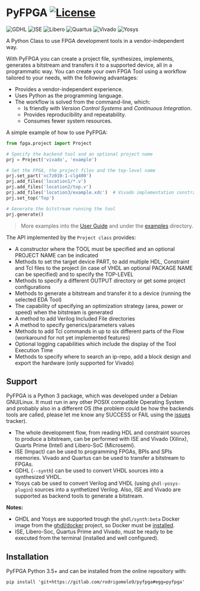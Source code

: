 # PyFPGA [![License](https://img.shields.io/badge/License-GPL--3.0-darkgreen)](LICENSE)

![GDHL](https://img.shields.io/badge/GHDL-1.0&nbsp;dev-lightblue.svg)
![ISE](https://img.shields.io/badge/ISE-14.7-blue.svg)
![Libero](https://img.shields.io/badge/Libero--Soc-12.2-blue.svg)
![Quartus](https://img.shields.io/badge/Quartus--Prime-19.1-blue.svg)
![Vivado](https://img.shields.io/badge/Vivado-2019.2-blue.svg)
![Yosys](https://img.shields.io/badge/Yosys-0.9&nbsp;dev-lightblue.svg)

A Python Class to use FPGA development tools in a vendor-independent way.

With PyFPGA you can create a project file, synthesizes, implements, generates a bitstream and
transfers it to a supported device, all in a programmatic way. You can create your own FPGA Tool
using a workflow tailored to your needs, with the following advantages:

* Provides a vendor-independent experience.
* Uses Python as the programming language.
* The workflow is solved from the command-line, which:
    - Is friendly with *Version Control Systems* and *Continuous Integration*.
    - Provides reproducibility and repeatability.
    - Consumes fewer system resources.

A simple example of how to use PyFPGA:

```py
from fpga.project import Project

# Specify the backend tool and an optional project name
prj = Project('vivado', 'example')

# Set the FPGA, the project files and the top-level name
prj.set_part('xc7z010-1-clg400')
prj.add_files('location1/*.v')
prj.add_files('location2/top.v')
prj.add_files('location3/example.xdc')  # Vivado implementation constraints
prj.set_top('Top')

# Generate the bitstream running the tool
prj.generate()
```

> More examples into the [User Guide](doc/user_guide.md) and under the [examples](examples)
> directory.

The API implemented by the `Project class` provides:
* A constructor where the TOOL must be specified and an optional PROJECT NAME can be indicated
* Methods to set the target device PART, to add multiple HDL, Constraint and Tcl files to the
  project (in case of VHDL an optional PACKAGE NAME can be specified) and to specify the TOP-LEVEL
* Methods to specify a different OUTPUT directory or get some project configurations
* Methods to generate a bitstream and transfer it to a device (running the selected EDA Tool)
* The capability of specifying an optimization strategy (area, power or speed) when the bitstream
  is generated
* A method to add Verilog Included File directories
* A method to specify generics/parameters values
* Methods to add Tcl commands in up to six different parts of the Flow (workaround for not yet
  implemented features)
* Optional logging capabilities which include the display of the Tool Execution Time
* Methods to specify where to search an ip-repo, add a block design and export the hardware
  (only supported for Vivado)

## Support

PyFPGA is a Python 3 package, which was developed under a Debian GNU/Linux.
It must run in any other POSIX compatible Operating System and probably also in a different OS
(the problem could be how the backends tools are called, please let me know any SUCCESS or FAIL
using the [issues](https://gitlab.com/rodrigomelo9/pyfpga/issues) tracker).

* The whole development flow, from reading HDL and constraint sources to produce a bitstream, can
be performed with ISE and Vivado (Xilinx), Quarts Prime (Intel) and Libero-SoC (Microsemi).
* ISE (Impact) can be used to programming FPGAs, BPIs and SPIs memories. Vivado and Quartus can be
used to transfer a bitstream to FPGAs.
* GDHL (`--synth`) can be used to convert VHDL sources into a synthesized VHDL.
* Yosys cab be used to convert Verilog and VHDL (using `ghdl-yosys-plugin`) sources into a
synthetized Verilog. Also, ISE and Vivado are supported as backend tools to generate a bitstream.

**Notes:**
* GHDL and Yosys are supported trough the `ghdl/synth:beta` Docker image from the
[ghdl/docker](https://github.com/ghdl/docker) project, so Docker must be
[installed](https://docs.docker.com/install).
* ISE, Libero-Soc, Quartus Prime and Vivado, must be ready to be executed from the terminal
(installed and well configured).

## Installation

PyFPGA Python 3.5+ and can be installed from the online repository with:

```
pip install 'git+https://gitlab.com/rodrigomelo9/pyfpga#egg=pyfpga'
```
